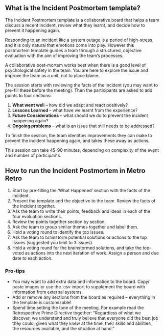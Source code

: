 What is the Incident Postmortem template?
-----------------------------------------

The Incident Postmortem template is a collaborative board that helps a team discuss a recent incident, review what they learnt, and decide how to prevent it happening again.

Responding to an incident like a system outage is a period of high-stress and it is only natural that emotions come into play. However this postmortem template guides a team through a structured, objective evaluation with the aim of improving the team’s processes.

A collaborative post-mortem works best when there is a good level of psychological safety in the team. You are here to explore the issue and improve the team as a unit, not to place blame.

The session starts with reviewing the facts of the incident (you may want to pre-fill these before the meeting). Then the participants are asked to add points to four sections:

1.  **What went well** – how did we adapt and react positively?
2.  **Lessons Learned** – what have we learnt from the experience?
3.  **Future Considerations** – what should we do to prevent the incident happening again?
4.  **Ongoing problems** – what is an issue that still needs to be addressed?

To finish the session, the team identifies improvements they can make to prevent the incident happening again, and takes these away as actions.

This session can take 45-90 minutes, depending on complexity of the event and number of participants.

How to run the Incident Postmortem in Metro Retro
-------------------------------------------------

1.  Start by pre-filling the ‘What Happened’ section with the facts of the incident.
2.  Present the template and the objective to the team. Review the facts of the incident together.
3.  Ask the team to write their points, feedback and ideas in each of the four evaluation sections.
4.  Review the points together section by section.
5.  Ask the team to group similar themes together and label them.
6.  Hold a voting round to identify the top issues.
7.  Ask the team to brainstorm potential solutions or actions to the top issues (suggested you limit to 3 issues).
8.  Hold a voting round for the brainstormed solutions, and take the top-voted as actions into the next iteration of work. Assign a person and due date to each action.

### Pro-tips

*   You may want to add extra data and information to the board. Copy/ paste images or use the .csv import to supplement the board with information from external systems.
*   Add or remove any sections from the board as required – everything in the template is customizable!
*   Spend time setting the tone of the meeting. For example read the Retrospective Prime Directive together: “Regardless of what we discover, we understand and truly believe that everyone did the best job they could, given what they knew at the time, their skills and abilities, the resources available, and the situation at hand.”